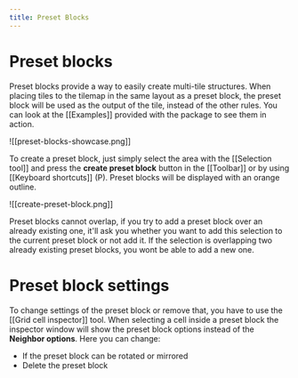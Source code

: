 ```yaml
---
title: Preset Blocks
---
```

# Preset blocks

Preset blocks provide a way to easily create multi-tile structures. When placing tiles to the tilemap in the same layout as a preset block, the preset block will be used as the output of the tile, instead of the other rules. You can look at the [[Examples]] provided with the package to see them in action.

![[preset-blocks-showcase.png]]

To create a preset block, just simply select the area with the [[Selection tool]] and press the **create preset block** button in the [[Toolbar]] or by using [[Keyboard shortcuts]] (P). Preset blocks will be displayed with an orange outline.

![[create-preset-block.png]]

Preset blocks cannot overlap, if you try to add a preset block over an already existing one, it'll ask you whether you want to add this selection to the current preset block or not add it. If the selection is overlapping two already existing preset blocks, you wont be able to add a new one.

# Preset block settings

To change settings of the preset block or remove that, you have to use the [[Grid cell inspector]] tool. When selecting a cell inside a preset block the inspector window will show the preset block options instead of the **Neighbor options**. Here you can change: 
- If the preset block can be rotated or mirrored
- Delete the preset block